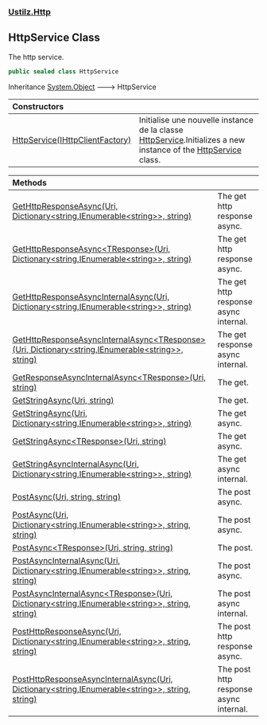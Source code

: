 ### [Ustilz.Http](Ustilz.Http.md 'Ustilz.Http')

## HttpService Class

The http service.

```csharp
public sealed class HttpService
```

Inheritance [System.Object](https://docs.microsoft.com/en-us/dotnet/api/System.Object 'System.Object') &#129106; HttpService

| Constructors | |
| :--- | :--- |
| [HttpService(IHttpClientFactory)](Ustilz.Http.HttpService.HttpService(System.Net.Http.IHttpClientFactory).md 'Ustilz.Http.HttpService.HttpService(System.Net.Http.IHttpClientFactory)') | Initialise une nouvelle instance de la classe [HttpService](Ustilz.Http.HttpService.md 'Ustilz.Http.HttpService').Initializes a new instance of the [HttpService](Ustilz.Http.HttpService.md 'Ustilz.Http.HttpService') class. |

| Methods | |
| :--- | :--- |
| [GetHttpResponseAsync(Uri, Dictionary&lt;string,IEnumerable&lt;string&gt;&gt;, string)](Ustilz.Http.HttpService.GetHttpResponseAsync(System.Uri,System.Collections.Generic.Dictionary_string,System.Collections.Generic.IEnumerable_string__,string).md 'Ustilz.Http.HttpService.GetHttpResponseAsync(System.Uri, System.Collections.Generic.Dictionary<string,System.Collections.Generic.IEnumerable<string>>, string)') | The get http response async. |
| [GetHttpResponseAsync&lt;TResponse&gt;(Uri, Dictionary&lt;string,IEnumerable&lt;string&gt;&gt;, string)](Ustilz.Http.HttpService.GetHttpResponseAsync_TResponse_(System.Uri,System.Collections.Generic.Dictionary_string,System.Collections.Generic.IEnumerable_string__,string).md 'Ustilz.Http.HttpService.GetHttpResponseAsync<TResponse>(System.Uri, System.Collections.Generic.Dictionary<string,System.Collections.Generic.IEnumerable<string>>, string)') | The get http response async. |
| [GetHttpResponseAsyncInternalAsync(Uri, Dictionary&lt;string,IEnumerable&lt;string&gt;&gt;, string)](Ustilz.Http.HttpService.GetHttpResponseAsyncInternalAsync(System.Uri,System.Collections.Generic.Dictionary_string,System.Collections.Generic.IEnumerable_string__,string).md 'Ustilz.Http.HttpService.GetHttpResponseAsyncInternalAsync(System.Uri, System.Collections.Generic.Dictionary<string,System.Collections.Generic.IEnumerable<string>>, string)') | The get http response async internal. |
| [GetHttpResponseAsyncInternalAsync&lt;TResponse&gt;(Uri, Dictionary&lt;string,IEnumerable&lt;string&gt;&gt;, string)](Ustilz.Http.HttpService.GetHttpResponseAsyncInternalAsync_TResponse_(System.Uri,System.Collections.Generic.Dictionary_string,System.Collections.Generic.IEnumerable_string__,string).md 'Ustilz.Http.HttpService.GetHttpResponseAsyncInternalAsync<TResponse>(System.Uri, System.Collections.Generic.Dictionary<string,System.Collections.Generic.IEnumerable<string>>, string)') | The get response async internal. |
| [GetResponseAsyncInternalAsync&lt;TResponse&gt;(Uri, string)](Ustilz.Http.HttpService.GetResponseAsyncInternalAsync_TResponse_(System.Uri,string).md 'Ustilz.Http.HttpService.GetResponseAsyncInternalAsync<TResponse>(System.Uri, string)') | The get. |
| [GetStringAsync(Uri, string)](Ustilz.Http.HttpService.GetStringAsync(System.Uri,string).md 'Ustilz.Http.HttpService.GetStringAsync(System.Uri, string)') | The get. |
| [GetStringAsync(Uri, Dictionary&lt;string,IEnumerable&lt;string&gt;&gt;, string)](Ustilz.Http.HttpService.GetStringAsync(System.Uri,System.Collections.Generic.Dictionary_string,System.Collections.Generic.IEnumerable_string__,string).md 'Ustilz.Http.HttpService.GetStringAsync(System.Uri, System.Collections.Generic.Dictionary<string,System.Collections.Generic.IEnumerable<string>>, string)') | The get async. |
| [GetStringAsync&lt;TResponse&gt;(Uri, string)](Ustilz.Http.HttpService.GetStringAsync_TResponse_(System.Uri,string).md 'Ustilz.Http.HttpService.GetStringAsync<TResponse>(System.Uri, string)') | The get async. |
| [GetStringAsyncInternalAsync(Uri, Dictionary&lt;string,IEnumerable&lt;string&gt;&gt;, string)](Ustilz.Http.HttpService.GetStringAsyncInternalAsync(System.Uri,System.Collections.Generic.Dictionary_string,System.Collections.Generic.IEnumerable_string__,string).md 'Ustilz.Http.HttpService.GetStringAsyncInternalAsync(System.Uri, System.Collections.Generic.Dictionary<string,System.Collections.Generic.IEnumerable<string>>, string)') | The get async internal. |
| [PostAsync(Uri, string, string)](Ustilz.Http.HttpService.PostAsync(System.Uri,string,string).md 'Ustilz.Http.HttpService.PostAsync(System.Uri, string, string)') | The post async. |
| [PostAsync(Uri, Dictionary&lt;string,IEnumerable&lt;string&gt;&gt;, string, string)](Ustilz.Http.HttpService.PostAsync(System.Uri,System.Collections.Generic.Dictionary_string,System.Collections.Generic.IEnumerable_string__,string,string).md 'Ustilz.Http.HttpService.PostAsync(System.Uri, System.Collections.Generic.Dictionary<string,System.Collections.Generic.IEnumerable<string>>, string, string)') | The post async. |
| [PostAsync&lt;TResponse&gt;(Uri, string, string)](Ustilz.Http.HttpService.PostAsync_TResponse_(System.Uri,string,string).md 'Ustilz.Http.HttpService.PostAsync<TResponse>(System.Uri, string, string)') | The post. |
| [PostAsyncInternalAsync(Uri, Dictionary&lt;string,IEnumerable&lt;string&gt;&gt;, string, string)](Ustilz.Http.HttpService.PostAsyncInternalAsync(System.Uri,System.Collections.Generic.Dictionary_string,System.Collections.Generic.IEnumerable_string__,string,string).md 'Ustilz.Http.HttpService.PostAsyncInternalAsync(System.Uri, System.Collections.Generic.Dictionary<string,System.Collections.Generic.IEnumerable<string>>, string, string)') | The post async. |
| [PostAsyncInternalAsync&lt;TResponse&gt;(Uri, Dictionary&lt;string,IEnumerable&lt;string&gt;&gt;, string, string)](Ustilz.Http.HttpService.PostAsyncInternalAsync_TResponse_(System.Uri,System.Collections.Generic.Dictionary_string,System.Collections.Generic.IEnumerable_string__,string,string).md 'Ustilz.Http.HttpService.PostAsyncInternalAsync<TResponse>(System.Uri, System.Collections.Generic.Dictionary<string,System.Collections.Generic.IEnumerable<string>>, string, string)') | The post async internal. |
| [PostHttpResponseAsync(Uri, Dictionary&lt;string,IEnumerable&lt;string&gt;&gt;, string, string)](Ustilz.Http.HttpService.PostHttpResponseAsync(System.Uri,System.Collections.Generic.Dictionary_string,System.Collections.Generic.IEnumerable_string__,string,string).md 'Ustilz.Http.HttpService.PostHttpResponseAsync(System.Uri, System.Collections.Generic.Dictionary<string,System.Collections.Generic.IEnumerable<string>>, string, string)') | The post http response async. |
| [PostHttpResponseAsyncInternalAsync(Uri, Dictionary&lt;string,IEnumerable&lt;string&gt;&gt;, string, string)](Ustilz.Http.HttpService.PostHttpResponseAsyncInternalAsync(System.Uri,System.Collections.Generic.Dictionary_string,System.Collections.Generic.IEnumerable_string__,string,string).md 'Ustilz.Http.HttpService.PostHttpResponseAsyncInternalAsync(System.Uri, System.Collections.Generic.Dictionary<string,System.Collections.Generic.IEnumerable<string>>, string, string)') | The post http response async internal. |
